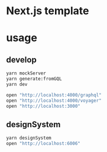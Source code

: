 # Next.js template

# usage

## develop

```bash
yarn mockServer
yarn generate:fromGQL
yarn dev

open "http://localhost:4000/graphql"
open "http://localhost:4000/voyager"
open "http://localhost:3000"
```

## designSystem

```bash
yarn designSystem
open "http://localhost:6006"
```
